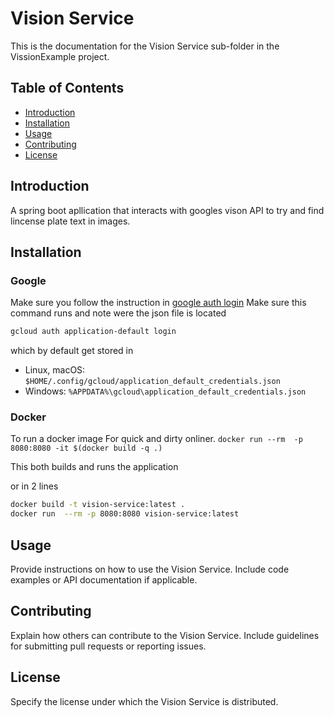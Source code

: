 # Vision Service

This is the documentation for the Vision Service sub-folder in the VissionExample project.

## Table of Contents

- [Introduction](#introduction)
- [Installation](#installation)
- [Usage](#usage)
- [Contributing](#contributing)
- [License](#license)

## Introduction

A spring boot apllication that interacts with googles vison API to try and find lincense plate text in images.


## Installation

### Google
Make sure you follow the instruction in [google auth login](https://cloud.google.com/docs/authentication/provide-credentials-adc)
Make sure this command runs and note were the json file is located
```sh
gcloud auth application-default login
```
which by default get stored in 
- Linux, macOS: `$HOME/.config/gcloud/application_default_credentials.json`
- Windows: `%APPDATA%\gcloud\application_default_credentials.json`



### Docker

To run a docker image 
For quick and dirty onliner.
`docker run --rm  -p 8080:8080 -it $(docker build -q .)`

This both builds and runs the application

or in 2 lines
```sh
docker build -t vision-service:latest .
docker run  --rm -p 8080:8080 vision-service:latest
```

## Usage

Provide instructions on how to use the Vision Service. Include code examples or API documentation if applicable.

## Contributing

Explain how others can contribute to the Vision Service. Include guidelines for submitting pull requests or reporting issues.

## License

Specify the license under which the Vision Service is distributed.

